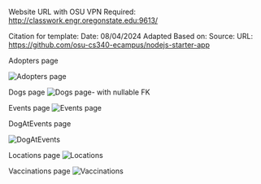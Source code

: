 Website URL with OSU VPN Required: http://classwork.engr.oregonstate.edu:9613/

Citation for template:
Date: 08/04/2024
Adapted Based on:
Source: URL: https://github.com/osu-cs340-ecampus/nodejs-starter-app


Adopters page

![Adopters page](https://github.com/user-attachments/assets/db1f1310-7a13-4709-a312-c0059ee05f06)

Dogs page
![Dogs page- with nullable FK](https://github.com/user-attachments/assets/aa6ed22e-6a2f-4681-92a0-4e77cec55c9c)

Events page
![Events page](https://github.com/user-attachments/assets/48bd5b12-2052-4542-bebb-0da31431a889)

DogAtEvents page

![DogAtEvents](https://github.com/user-attachments/assets/eebdb278-00c1-4ae3-9de7-ff3d11ea4a74)

Locations page
![Locations](https://github.com/user-attachments/assets/1abc5afd-78aa-4882-b348-cff029383c47)

Vaccinations page
![Vaccinations](https://github.com/user-attachments/assets/623d0d39-62da-4eb1-b08f-499add4f9c6a)
